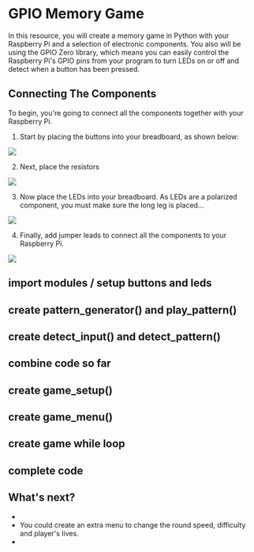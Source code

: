# GPIO Memory Game

In this resource, you will create a memory game in Python with your Raspberry Pi and a selection of electronic components. You also will be using the GPIO Zero library, which means you can easily control the Raspberry Pi's GPIO pins from your program to turn LEDs on or off and detect when a button has been pressed.

## Connecting The Components

To begin, you're going to connect all the components together with your Raspberry Pi.

1. Start by placing the buttons into your breadboard, as shown below:

![](images/gpio-memory-game_1.png)

2. Next, place the resistors

![](images/gpio-memory-game_2.png)

3. Now place the LEDs into your breadboard. As LEDs are a polarized component, you must make sure the long leg is placed...

![](images/gpio-memory-game_3.png)

4. Finally, add jumper leads to connect all the components to your Raspberry Pi.

![](images/gpio-memory-game_4.png)

## import modules / setup buttons and leds

## create pattern_generator() and play_pattern()

## create detect_input() and detect_pattern()

## combine code so far

## create game_setup()

## create game_menu()

## create game while loop

## complete code


## What's next?

-
- You could create an extra menu to change the round speed, difficulty and player's lives.
-  
